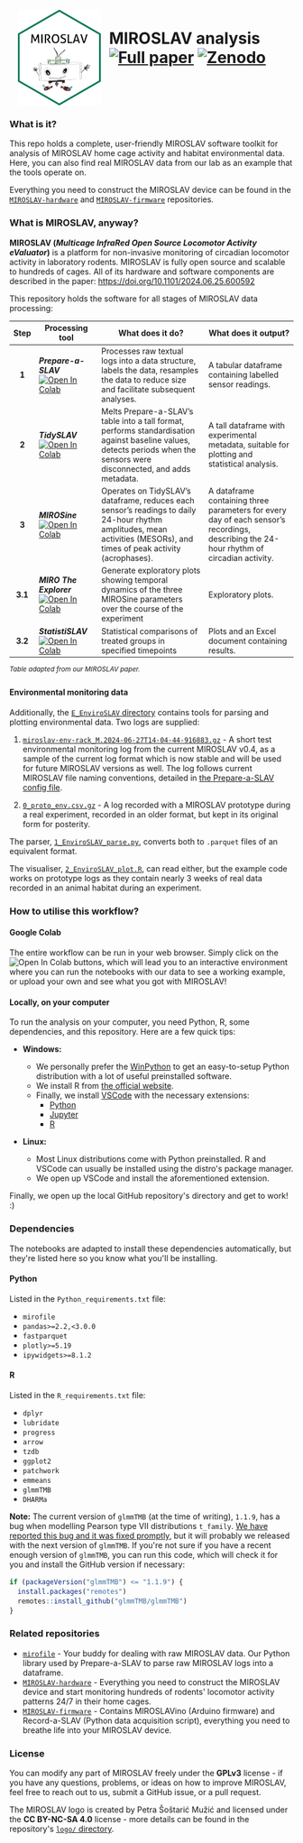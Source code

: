 <img src="logo/hexsticker.png" height="170" align="left" hspace=15></img>
<br> MIROSLAV analysis <br>
[![Full paper](https://img.shields.io/badge/Full%20paper-10.1101%2F2024.06.25.600592-%23B12929)](https://doi.org/10.1101/2024.06.25.600592) [![Zenodo](https://img.shields.io/badge/Zenodo-10.5281%2Fzenodo.12191589-%230F81C2)](https://doi.org/10.5281/zenodo.12191589) <br clear="left"/>
========

### What is it?

This repo holds a complete, user-friendly MIROSLAV software toolkit for analysis of MIROSLAV home cage activity and habitat environmental data. Here, you can also find real MIROSLAV data from our lab as an example that the tools operate on.

Everything you need to construct the MIROSLAV device can be found in the [`MIROSLAV-hardware`](https://github.com/davorvr/MIROSLAV-hardware) and [`MIROSLAV-firmware`](https://github.com/davorvr/MIROSLAV-firmware) repositories.

### What is MIROSLAV, anyway?

**MIROSLAV (_Multicage InfraRed Open Source Locomotor Activity eValuator_)** is a platform for non-invasive monitoring of circadian locomotor activity in laboratory rodents. MIROSLAV is fully open source and scalable to hundreds of cages. All of its hardware and software components are described in the paper: https://doi.org/10.1101/2024.06.25.600592

This repository holds the software for all stages of MIROSLAV data processing:

| **Step** | **Processing tool**                                                                                                                                                                                            | **What does it do?**                                                                                                                                                      | **What does it output?**                                                                                                                |
|:--------:|----------------------------------------------------------------------------------------------------------------------------------------------------------------------------------------------------------------|---------------------------------------------------------------------------------------------------------------------------------------------------------------------------|-----------------------------------------------------------------------------------------------------------------------------------------|
| **1**    | **_Prepare-a-SLAV_** [![Open In Colab](https://colab.research.google.com/assets/colab-badge.svg)](https://colab.research.google.com/github/davorvr/MIROSLAV-analysis/blob/main/1_Prepare-a-SLAV.ipynb)         | Processes raw textual logs into a data structure, labels the data, resamples the data to reduce size and facilitate subsequent analyses.                                  | A tabular dataframe containing labelled sensor readings.                                                                                |
| **2**    | **_TidySLAV_** [![Open In Colab](https://colab.research.google.com/assets/colab-badge.svg)](https://colab.research.google.com/github/davorvr/MIROSLAV-analysis/blob/main/2_TidySLAV.ipynb)               | Melts Prepare-a-SLAV’s table into a tall format, performs standardisation against baseline values, detects periods when the sensors were disconnected, and adds metadata. | A tall dataframe with experimental metadata, suitable for plotting and statistical analysis.                                            |
| **3**    | **_MIROSine_** [![Open In Colab](https://colab.research.google.com/assets/colab-badge.svg)](https://colab.research.google.com/github/davorvr/MIROSLAV-analysis/blob/main/3_MIROSine.ipynb)                     | Operates on TidySLAV’s dataframe, reduces each sensor’s readings to daily 24-hour rhythm amplitudes, mean activities (MESORs), and times of peak activity (acrophases).   | A dataframe containing three parameters for every day of each sensor’s recordings, describing the 24-hour rhythm of circadian activity. |
| **3.1**  | **_MIRO The Explorer_** [![Open In Colab](https://colab.research.google.com/assets/colab-badge.svg)](https://colab.research.google.com/github/davorvr/MIROSLAV-analysis/blob/main/3-1_MIRO_The_Explorer.ipynb) | Generate exploratory plots showing temporal dynamics of the three MIROSine parameters over the course of the experiment                                                   | Exploratory plots.                                                                                                                      |
| **3.2**  | **_StatistiSLAV_** [![Open In Colab](https://colab.research.google.com/assets/colab-badge.svg)](https://colab.research.google.com/github/davorvr/MIROSLAV-analysis/blob/main/3-2_StatistiSLAV.ipynb)           | Statistical comparisons of treated groups in specified timepoints                                                                                                         | Plots and an Excel document containing results.                                                                                         |

<sup>_Table adapted from our MIROSLAV paper._</sup>

#### Environmental monitoring data

Additionally, the [`E_EnviroSLAV` directory](https://github.com/davorvr/MIROSLAV-analysis/tree/main/E_EnviroSLAV) contains tools for parsing and plotting environmental data. Two logs are supplied:

1. [`miroslav-env-rack_M.2024-06-27T14-04-44-916883.gz`](https://github.com/davorvr/MIROSLAV-analysis/tree/main/E_EnviroSLAV/0_raw_env/miroslav-env-rack_M.2024-06-27T14-04-44-916883.gz) - A short test environmental monitoring log from the current MIROSLAV v0.4, as a sample of the current log format which is now stable and will be used for future MIROSLAV versions as well. The log follows current MIROSLAV file naming conventions, detailed in [the Prepare-a-SLAV config file](https://github.com/davorvr/MIROSLAV-analysis/blob/main/1_Prepare-a-SLAV_config.toml).

2. [`0_proto_env.csv.gz`](https://github.com/davorvr/MIROSLAV-analysis/tree/main/E_EnviroSLAV/0_raw_env/0_proto_env.csv.gz) - A log recorded with a MIROSLAV prototype during a real experiment, recorded in an older format, but kept in its original form for posterity.

The parser, [`1_EnviroSLAV_parse.py`](https://github.com/davorvr/MIROSLAV-analysis/tree/main/E_EnviroSLAV/1_EnviroSLAV_parse.py), converts both to `.parquet` files of an equivalent format.

The visualiser, [`2_EnviroSLAV_plot.R`](https://github.com/davorvr/MIROSLAV-analysis/tree/main/E_EnviroSLAV/2_EnviroSLAV_plot.R), can read either, but the example code works on prototype logs as they contain nearly 3 weeks of real data recorded in an animal habitat during an experiment.

### How to utilise this workflow?

#### Google Colab
 
The entire workflow can be run in your web browser. Simply click on the ![Open In Colab](https://colab.research.google.com/assets/colab-badge.svg) buttons, which will lead you to an interactive environment where you can run the notebooks with our data to see a working example, or upload your own and see what you got with MIROSLAV!

#### Locally, on your computer

To run the analysis on your computer, you need Python, R, some dependencies, and this repository. Here are a few quick tips:

* **Windows:**
  * We personally prefer the [WinPython](https://winpython.github.io/) to get an easy-to-setup Python distribution with a lot of useful preinstalled software.
  * We install R from [the official website](https://cran.r-project.org/bin/windows/base/).
  * Finally, we install [VSCode](https://code.visualstudio.com/download) with the necessary extensions:
    * [Python](https://marketplace.visualstudio.com/items?itemName=ms-python.python)
    * [Jupyter](https://marketplace.visualstudio.com/items?itemName=ms-toolsai.jupyter) 
    * [R](https://marketplace.visualstudio.com/items?itemName=REditorSupport.r)

* **Linux:**

  * Most Linux distributions come with Python preinstalled. R and VSCode can usually be installed using the distro's package manager.
  * We open up VSCode and install the aforementioned extension.

Finally, we open up the local GitHub repository's directory and get to work! :\)

### Dependencies

The notebooks are adapted to install these dependencies automatically, but they're listed here so you know what you'll be installing.

#### Python

Listed in the `Python_requirements.txt` file:

* `mirofile`
* `pandas>=2.2,<3.0.0`
* `fastparquet`
* `plotly>=5.19`
* `ipywidgets>=8.1.2`

#### R

Listed in the `R_requirements.txt` file:

* `dplyr`
* `lubridate`
* `progress`
* `arrow`
* `tzdb`
* `ggplot2`
* `patchwork`
* `emmeans`
* `glmmTMB`
* `DHARMa`

**Note:** The current version of `glmmTMB` (at the time of writing), `1.1.9`, has a bug when modelling Pearson type VII distributions `t_family`. [We have reported this bug and it was fixed promptly](https://github.com/glmmTMB/glmmTMB/issues/1024), but it will probably we released with the next version of `glmmTMB`. If you're not sure if you have a recent enough version of `glmmTMB`, you can run this code, which will check it for you and install the GitHub version if necessary:

  ```R
  if (packageVersion("glmmTMB") <= "1.1.9") {
    install.packages("remotes")
    remotes::install_github("glmmTMB/glmmTMB")
  }
  ```

### Related repositories

* [`mirofile`](https://github.com/davorvr/mirofile) - Your buddy for dealing with raw MIROSLAV data. Our Python library used by Prepare-a-SLAV to parse raw MIROSLAV logs into a dataframe.
* [`MIROSLAV-hardware`](https://github.com/davorvr/MIROSLAV-hardware) - Everything you need to construct the MIROSLAV device and start monitoring hundreds of rodents' locomotor activity patterns 24/7 in their home cages.
* [`MIROSLAV-firmware`](https://github.com/davorvr/MIROSLAV-firmware) - Contains MIROSLAVino (Arduino firmware) and Record-a-SLAV (Python data acquisition script), everything you need to breathe life into your MIROSLAV device.

### License

You can modify any part of MIROSLAV freely under the **GPLv3** license - if you have any questions, problems, or ideas on how to improve MIROSLAV, feel free to reach out to us, submit a GitHub issue, or a pull request.

The MIROSLAV logo is created by Petra Šoštarić Mužić and licensed under the **CC BY-NC-SA 4.0** license - more details can be found in the repository's [`logo/` directory](logo/).
